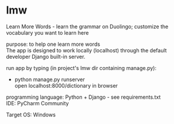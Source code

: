 # lmw
Learn More Words - learn the grammar on Duolingo; customize the vocabulary you want to learn here

purpose: to help one learn more words  
The app is designed to work locally (localhost) through the default developer Django built-in server.  

run app by typing (in project's lmw dir containing manage.py):  
- python manage.py runserver  
open localhost:8000/dictionary in browser

programming language: Python + Django - see requirements.txt  
IDE: PyCharm Community

Target OS: Windows
